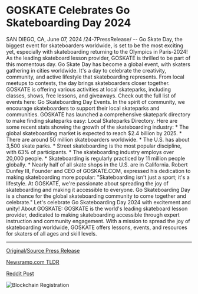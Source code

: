 # GOSKATE Celebrates Go Skateboarding Day 2024

SAN DIEGO, CA, June 07, 2024 /24-7PressRelease/ -- Go Skate Day, the biggest event for skateboarders worldwide, is set to be the most exciting yet, especially with skateboarding returning to the Olympics in Paris-2024! As the leading skateboard lesson provider, GOSKATE is thrilled to be part of this momentous day.  Go Skate Day has become a global event, with skaters gathering in cities worldwide. It's a day to celebrate the creativity, community, and active lifestyle that skateboarding represents. From local meetups to contests, the day brings skateboarders closer together.  GOSKATE is offering various activities at local skateparks, including classes, shows, free lessons, and giveaways. Check out the full list of events here: Go Skateboarding Day Events.  In the spirit of community, we encourage skateboarders to support their local skateparks and communities. GOSKATE has launched a comprehensive skatepark directory to make finding skateparks easy: Local Skateparks Directory.  Here are some recent stats showing the growth of the skateboarding industry: * The global skateboarding market is expected to reach $2.4 billion by 2025. * There are around 50 million skateboarders worldwide. * The U.S. has about 3,500 skate parks. * Street skateboarding is the most popular discipline, with 63% of participants. * The skateboarding industry employs over 20,000 people. * Skateboarding is regularly practiced by 11 million people globally. * Nearly half of all skate shops in the U.S. are in California.  Robert Dunfey III, Founder and CEO of GOSKATE.COM, expressed his dedication to making skateboarding more popular: "Skateboarding isn't just a sport; it's a lifestyle. At GOSKATE, we're passionate about spreading the joy of skateboarding and making it accessible to everyone. Go Skateboarding Day is a chance for the global skateboarding community to come together and celebrate."  Let's celebrate Go Skateboarding Day 2024 with excitement and unity!  About GOSKATE: GOSKATE is the world's leading skateboard lesson provider, dedicated to making skateboarding accessible through expert instruction and community engagement. With a mission to spread the joy of skateboarding worldwide, GOSKATE offers lessons, events, and resources for skaters of all ages and skill levels. 

---

[Original/Source Press Release](https://www.24-7pressrelease.com/press-release/511494/goskate-celebrates-go-skateboarding-day-2024)
                    

[Newsramp.com TLDR](None) 



[Reddit Post](https://www.reddit.com/r/newsramp/comments/1da4ofh/go_skate_day_2024_celebrating_skateboardings/) 



![Blockchain Registration](https://cdn.newsramp.app/24-7PressRelease/qrcode/246/7/neonsPc3.webp)